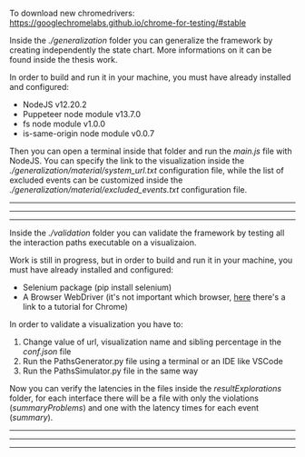 
To download new chromedrivers: https://googlechromelabs.github.io/chrome-for-testing/#stable



Inside the *./generalization* folder you can generalize the framework by creating independently the state chart. More informations on it can be found inside the thesis work.

In order to build and run it in your machine, you must have already installed and configured:
- NodeJS v12.20.2
- Puppeteer node module v13.7.0
- fs node module v1.0.0
- is-same-origin node module v0.0.7

Then you can open a terminal inside that folder and run the *main.js* file with NodeJS. You can specify the link to the visualization inside the *./generalization/material/system_url.txt* configuration file, while the list of excluded events can be customized inside the *./generalization/material/excluded_events.txt* configuration file.

<hr> <hr> <hr>

Inside the *./validation* folder you can validate the framework by testing all the interaction paths executable on a visualizaion. 

Work is still in progress, but in order to build and run it in your machine, you must have already installed and configured:
- Selenium package (pip install selenium)
- A Browser WebDriver (it's not important which browser, [here](https://www.youtube.com/watch?v=dz59GsdvUF8) there's a link to a tutorial for Chrome)

In order to validate a visualization you have to:
1. Change value of url, visualization name and sibling percentage in the *conf.json* file
2. Run the PathsGenerator.py file using a terminal or an IDE like VSCode
3. Run the PathsSimulator.py file in the same way

Now you can verify the latencies in the files inside the *resultExplorations* folder, for each interface there will be a file with only the violations (*summaryProblems*) and one with the latency times for each event (*summary*).

<hr> <hr> <hr>


